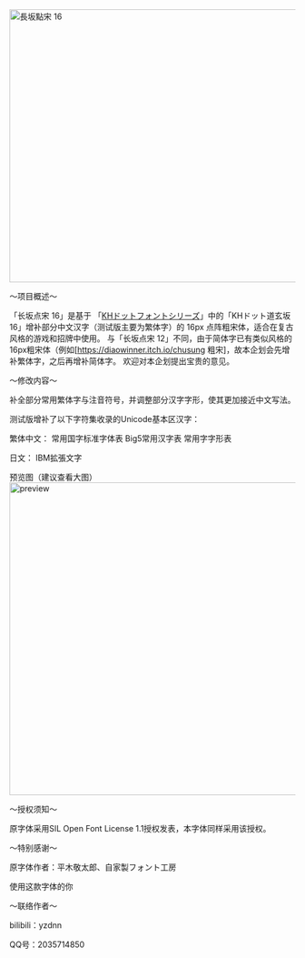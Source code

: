 <img width="640" height="480" alt="長坂點宋 16" src="https://github.com/user-attachments/assets/07592219-2423-41a6-8bc9-5524c2ef9c14" />

  ～项目概述～
  
「长坂点宋 16」是基于 「[KHドットフォントシリーズ](http://jikasei.me/font/kh-dotfont/)」中的「KHドット道玄坂16」增补部分中文汉字（测试版主要为繁体字）的 16px 点阵粗宋体，适合在复古风格的游戏和招牌中使用。
与「长坂点宋 12」不同，由于简体字已有类似风格的16px粗宋体（例如[https://diaowinner.itch.io/chusung 粗宋]，故本企划会先增补繁体字，之后再增补简体字。
欢迎对本企划提出宝贵的意见。

～修改内容～

补全部分常用繁体字与注音符号，并调整部分汉字字形，使其更加接近中文写法。

测试版增补了以下字符集收录的Unicode基本区汉字：

繁体中文：
常用国字标准字体表
Big5常用汉字表
常用字字形表

日文：
IBM拡張文字


预览图（建议查看大图）
<img width="1100" height="550" alt="preview" src="https://github.com/user-attachments/assets/ea7a6ec5-73bc-4a7c-a911-1a9e252a337e" />

～授权须知～

原字体采用SIL Open Font License 1.1授权发表，本字体同样采用该授权。

～特别感谢～

原字体作者：平木敬太郎、自家製フォント工房

使用这款字体的你

～联络作者～

bilibili：yzdnn

QQ号：2035714850
